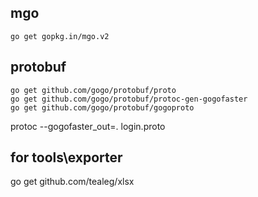 
## mgo
```
go get gopkg.in/mgo.v2
```

## protobuf
```
go get github.com/gogo/protobuf/proto
go get github.com/gogo/protobuf/protoc-gen-gogofaster
go get github.com/gogo/protobuf/gogoproto
```
protoc  --gogofaster_out=. login.proto

## for tools\exporter
go get  github.com/tealeg/xlsx